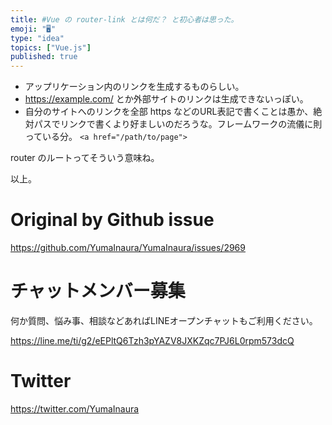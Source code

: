 ```yaml
---
title: #Vue の router-link とは何だ？ と初心者は思った。
emoji: "🖥"
type: "idea"
topics: ["Vue.js"]
published: true
---
```


- アップリケーション内のリンクを生成するものらしい。
- https://example.com/ とか外部サイトのリンクは生成できないっぽい。
- 自分のサイトへのリンクを全部 https などのURL表記で書くことは愚か、絶対パスでリンクで書くより好ましいのだろうな。フレームワークの流儀に則っている分。 `<a href="/path/to/page">` 

router のルートってそういう意味ね。

以上。

# Original by Github issue

https://github.com/YumaInaura/YumaInaura/issues/2969








<!-- Update From Qiita API -->

# チャットメンバー募集


何か質問、悩み事、相談などあればLINEオープンチャットもご利用ください。

https://line.me/ti/g2/eEPltQ6Tzh3pYAZV8JXKZqc7PJ6L0rpm573dcQ





# Twitter


https://twitter.com/YumaInaura


<!-- Update From Qiita API -->


